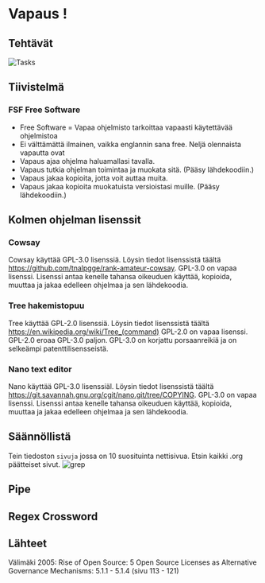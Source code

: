 # Vapaus ! 
## Tehtävät
![Tasks](https://user-images.githubusercontent.com/122887067/214787339-fac97f9e-19d9-4dd2-88df-28fd4d2936a8.png)
## Tiivistelmä
### FSF Free Software 
- Free Software = Vapaa ohjelmisto tarkoittaa vapaasti käytettävää ohjelmistoa
- Ei välttämättä ilmainen, vaikka englannin sana free.
Neljä olennaista vapautta ovat
- Vapaus ajaa ohjelma haluamallasi tavalla.
- Vapaus tutkia ohjelman toimintaa ja muokata sitä. (Pääsy lähdekoodiin.)
- Vapaus jakaa kopioita, jotta voit auttaa muita.
- Vapaus jakaa kopioita muokatuista versioistasi muille. (Pääsy lähdekoodiin.)

## Kolmen ohjelman lisenssit
### Cowsay
Cowsay käyttää GPL-3.0 lisenssiä. Löysin tiedot lisenssistä täältä https://github.com/tnalpgge/rank-amateur-cowsay.
GPL-3.0 on vapaa lisenssi. Lisenssi antaa kenelle tahansa oikeuduen käyttää, kopioida, muuttaa ja jakaa edelleen ohjelmaa ja sen lähdekoodia.
### Tree hakemistopuu
Tree käyttää GPL-2.0 lisenssiä. Löysin tiedot lisenssistä täältä https://en.wikipedia.org/wiki/Tree_(command)
GPL-2.0 on vapaa lisenssi. GPL-2.0 eroaa GPL-3.0 paljon. GPL-3.0 on korjattu porsaanreikiä ja on selkeämpi patenttilisensseistä. 
### Nano text editor
Nano käyttää GPL-3.0 lisenssiäl. Löysin tiedot lisenssistä täältä https://git.savannah.gnu.org/cgit/nano.git/tree/COPYING.
GPL-3.0 on vapaa lisenssi. Lisenssi antaa kenelle tahansa oikeuduen käyttää, kopioida, muuttaa ja jakaa edelleen ohjelmaa ja sen lähdekoodia.
## Säännöllistä
Tein tiedoston ```sivuja``` jossa on 10 suosituinta nettisivua. Etsin kaikki .org päätteiset sivut.
![grep](https://user-images.githubusercontent.com/122887067/214799059-038c9978-efe6-4f29-9e65-a6d82a447688.png)
## Pipe

## Regex Crossword


## Lähteet 

Välimäki 2005: Rise of Open Source: 5 Open Source Licenses as Alternative Governance Mechanisms: 5.1.1 - 5.1.4 (sivu 113 - 121)
